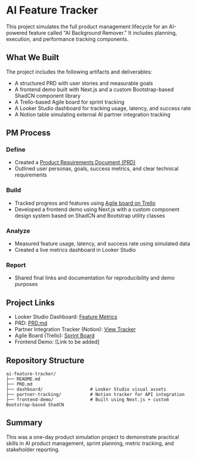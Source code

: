 
# AI Feature Tracker

This project simulates the full product management lifecycle for an AI-powered feature called "AI Background Remover." It includes planning, execution, and performance tracking components.

## What We Built

The project includes the following artifacts and deliverables:
- A structured PRD with user stories and measurable goals
- A frontend demo built with Next.js and a custom Bootstrap-based ShadCN component library
- A Trello-based Agile board for sprint tracking
- A Looker Studio dashboard for tracking usage, latency, and success rate
- A Notion table simulating external AI partner integration tracking

## PM Process

### Define
- Created a [Product Requirements Document (PRD)](./PRD.md)
- Outlined user personas, goals, success metrics, and clear technical requirements

### Build
- Tracked progress and features using [Agile board on Trello](https://trello.com/invite/b/6862060e218eb72a3f21d057/ATTI9d91bcebf74e8509ff26b8cca3d4c0e855B46866/ai-feature-lifecycle)
- Developed a frontend demo using Next.js with a custom component design system based on ShadCN and Bootstrap utility classes

### Analyze
- Measured feature usage, latency, and success rate using simulated data
- Created a live metrics dashboard in Looker Studio

### Report
- Shared final links and documentation for reproducibility and demo purposes

## Project Links

- Looker Studio Dashboard: [Feature Metrics](https://lookerstudio.google.com/reporting/c53f05d7-d416-4c7b-9e1e-30d1dbb6f1d5)
- PRD: [PRD.md](./PRD.md)
- Partner Integration Tracker (Notion): [View Tracker](https://www.notion.so/AI-Partner-Integration-Tracker-2224a2d9ae07804ca81bc2d0c63ca71b)
- Agile Board (Trello): [Sprint Board](https://trello.com/invite/b/6862060e218eb72a3f21d057/ATTI9d91bcebf74e8509ff26b8cca3d4c0e855B46866/ai-feature-lifecycle)
- Frontend Demo: [Link to be added]

## Repository Structure

```
ai-feature-tracker/
├── README.md
├── PRD.md
├── dashboard/                  # Looker Studio visual assets
├── partner-tracking/           # Notion tracker for API integration
├── frontend-demo/              # Built using Next.js + custom Bootstrap-based ShadCN
```

## Summary

This was a one-day product simulation project to demonstrate practical skills in AI product management, sprint planning, metric tracking, and stakeholder reporting.
